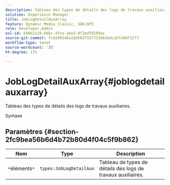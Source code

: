 ```yaml
---
description: Tableau des types de détails des logs de travaux auxiliaires.
solution: Experience Manager
title: JobLogDetailAuxArray
feature: Dynamic Media Classic, SDK/API
role: Developer,Admin
exl-id: 69662118-8dbc-47ce-a6e3-0f2edf0109ac
source-git-commit: fcda99340a18d5037157723bb3bdca5fa9df3277
workflow-type: tm+mt
source-wordcount: '35'
ht-degree: 17%

---
```


# JobLogDetailAuxArray{#joblogdetailauxarray}

Tableau des types de détails des logs de travaux auxiliaires.

Syntaxe

## Paramètres {#section-2fc9bea56b6d4b72b80d4f04c5f9b862}

| Nom | Type | Description |
|---|---|---|
| `*`éléments`*` | `types:JobLogDetailAux` | Tableau de types de détails des logs de travaux auxiliaires. |
